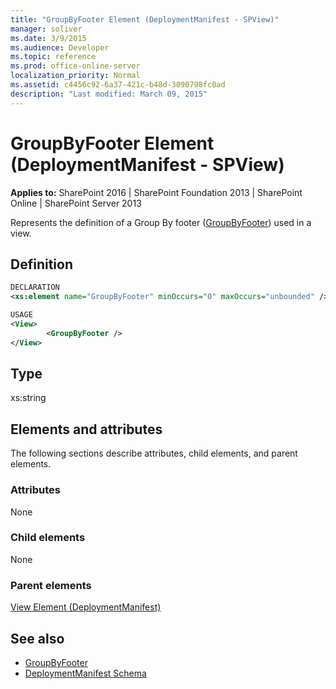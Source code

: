 ```yaml
---
title: "GroupByFooter Element (DeploymentManifest - SPView)"
manager: soliver
ms.date: 3/9/2015
ms.audience: Developer
ms.topic: reference
ms.prod: office-online-server
localization_priority: Normal
ms.assetid: c4456c92-6a37-421c-b48d-3090798fc0ad
description: "Last modified: March 09, 2015"
---
```


# GroupByFooter Element (DeploymentManifest - SPView)

**Applies to:** SharePoint 2016 | SharePoint Foundation 2013 | SharePoint Online | SharePoint Server 2013 
  
Represents the definition of a Group By footer ([GroupByFooter](https://msdn.microsoft.com/library/Microsoft.SharePoint.SPView.GroupByFooter.aspx)) used in a view. 

## Definition

```XML
DECLARATION
<xs:element name="GroupByFooter" minOccurs="0" maxOccurs="unbounded" />

USAGE
<View>
        <GroupByFooter />
</View>

```

## Type

xs:string
  
## Elements and attributes

The following sections describe attributes, child elements, and parent elements.

### Attributes

None
   
### Child elements

None
   
### Parent elements

[View Element (DeploymentManifest)](view-element-deploymentmanifest.md)
   
## See also

- [GroupByFooter](https://msdn.microsoft.com/library/Microsoft.SharePoint.SPView.GroupByFooter.aspx)
- [DeploymentManifest Schema](deploymentmanifest-schema.md)

